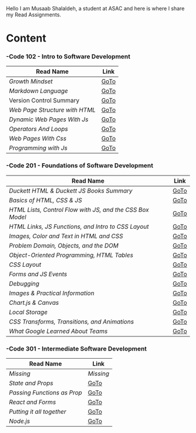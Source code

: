 Hello I am Musaab Shalaldeh, a student at ASAC and here is
where I share my Read Assignments.


# Content

### -Code 102 - Intro to Software Development

| **Read Name**      | **Link** |
| ----------- | ----------- |
| _Growth Mindset_     | [GoTo](https://musaabshalaldeh.github.io/reading-notes/GrowthMindset)      |
| _Markdown Language_  | [GoTo](https://musaabshalaldeh.github.io/reading-notes/read1)       |
|      Version Control Summary       |    [GoTo](https://musaabshalaldeh.github.io/reading-notes/read2)          |
| _Web Page Structure with HTML_          |    [GoTo](https://musaabshalaldeh.github.io/reading-notes/htmlStructure)         |
| _Dynamic Web Pages With Js_          |    [GoTo](https://musaabshalaldeh.github.io/reading-notes/DynamicWebPages)         |
|_Operators And Loops_| [GoTo](https://musaabshalaldeh.github.io/reading-notes/OperatorsAndLoops)|
|_Web Pages With Css_| [GoTo](https://musaabshalaldeh.github.io/reading-notes/WebPagesWithCSS)|
|_Programming with Js_|[GoTo](https://musaabshalaldeh.github.io/reading-notes/ProgrammingWithJs)|

### -Code 201 - Foundations of Software Development

| **Read Name**      | **Link** |
| ----------- | ----------- |
|_Duckett HTML & Duckett JS Books Summary_|[GoTo](https://musaabshalaldeh.github.io/reading-notes/class-01)|
|_Basics of HTML, CSS & JS_|[GoTo](https://musaabshalaldeh.github.io/reading-notes/class-02)|
|_HTML Lists, Control Flow with JS, and the CSS Box Model_|[GoTo](https://musaabshalaldeh.github.io/reading-notes/class-03)|
|_HTML Links, JS Functions, and Intro to CSS Layout_|[GoTo](https://musaabshalaldeh.github.io/reading-notes/class-04)|
|_Images, Color and Text in HTML and CSS_|[GoTo](https://musaabshalaldeh.github.io/reading-notes/class-05)|
|_Problem Domain, Objects, and the DOM_|[GoTo](https://musaabshalaldeh.github.io/reading-notes/class-06)|
|_Object-Oriented Programming, HTML Tables_|[GoTo](https://musaabshalaldeh.github.io/reading-notes/class-07)|
|_CSS Layout_|[GoTo](https://musaabshalaldeh.github.io/reading-notes/class-08)|
|_Forms and JS Events_|[GoTo](https://musaabshalaldeh.github.io/reading-notes/class-09)|
|_Debugging_|[GoTo](https://musaabshalaldeh.github.io/reading-notes/class-10)|
|_Images & Practical Information_|[GoTo](https://musaabshalaldeh.github.io/reading-notes/class-11)|
|_Chart.js & Canvas_|[GoTo](https://musaabshalaldeh.github.io/reading-notes/class-12)|
|_Local Storage_|[GoTo](https://musaabshalaldeh.github.io/reading-notes/class-13)|
|_CSS Transforms, Transitions, and Animations_|[GoTo](https://musaabshalaldeh.github.io/reading-notes/class-14a)|
|_What Google Learned About Teams_|[GoTo](https://musaabshalaldeh.github.io/reading-notes/class-14b)|


### -Code 301 - Intermediate Software Development

| **Read Name**      | **Link** |
| ----------- | ----------- |
|_Missing_|_Missing_|
|_State and Props_|[GoTo](https://musaabshalaldeh.github.io/reading-notes/301ReadingNotes/class-02)|
|_Passing Functions as Prop_|[GoTo](https://musaabshalaldeh.github.io/reading-notes/301ReadingNotes/class-03)|
|_React and Forms_|[GoTo](https://musaabshalaldeh.github.io/reading-notes/301ReadingNotes/class-04)|
|_Putting it all together_|[GoTo](https://musaabshalaldeh.github.io/reading-notes/301ReadingNotes/class-05)|
|_Node.js_|[GoTo](https://musaabshalaldeh.github.io/reading-notes/301ReadingNotes/class-06)|